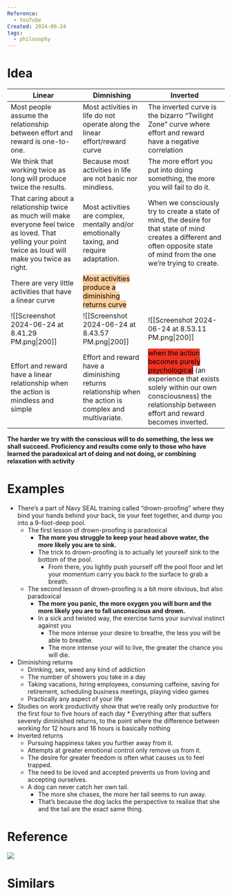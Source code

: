 ```yaml
---
Reference:
  - YouTube
Created: 2024-06-24
tags:
  - philosophy
---
```

# Idea

| Linear                                                                                                                                                     | Dimnishing                                                                                             | Inverted                                                                                                                                                                                                                        |
| ---------------------------------------------------------------------------------------------------------------------------------------------------------- | ------------------------------------------------------------------------------------------------------ | ------------------------------------------------------------------------------------------------------------------------------------------------------------------------------------------------------------------------------- |
| Most people assume the relationship between effort and reward is one-to-one.                                                                               | Most activities in life do not operate along the linear effort/reward curve                            | The inverted curve is the bizarro “Twilight Zone” curve where effort and reward have a negative correlation                                                                                                                     |
| We think that working twice as long will produce twice the results.                                                                                        | Because most activities in life are not basic nor mindless.                                            | The more effort you put into doing something, the more you will fail to do it.                                                                                                                                                  |
| That caring about a relationship twice as much will make everyone feel twice as loved. That yelling your point twice as loud will make you twice as right. | Most activities are complex, mentally and/or emotionally taxing, and require adaptation.               | When we consciously try to create a state of mind, the desire for that state of mind creates a different and often opposite state of mind from the one we’re trying to create.                                                  |
| There are very little activities that have a linear curve                                                                                                  | <mark style="background: #FFB86CA6;">Most activities produce a diminishing returns curve</mark>        |                                                                                                                                                                                                                                 |
| ![[Screenshot 2024-06-24 at 8.41.29 PM.png\|200]]                                                                                                          | ![[Screenshot 2024-06-24 at 8.43.57 PM.png\|200]]                                                      | ![[Screenshot 2024-06-24 at 8.53.11 PM.png\|200]]                                                                                                                                                                               |
| Effort and reward have a linear relationship when the action is mindless and simple                                                                        | Effort and reward have a diminishing returns relationship when the action is complex and multivariate. | <mark style="background: #F23423;font:#000000">when the action becomes purely psychological</mark> (an experience that exists solely within our own consciousness) the relationship between effort and reward becomes inverted. |
 **The harder we try with the conscious will to do something, the less we shall succeed. Proficiency and results come only to those who have learned the paradoxical art of doing and not doing, or combining relaxation with activity**
# Examples

* There’s a part of Navy SEAL training called “drown-proofing” where they bind your hands behind your back, tie your feet together, and dump you into a 9-foot-deep pool.
	* The first lesson of drown-proofing is paradoxical
		* **The more you struggle to keep your head above water, the more likely you are to sink.**
		* The trick to drown-proofing is to actually let yourself sink to the bottom of the pool. 
			* From there, you lightly push yourself off the pool floor and let your momentum carry you back to the surface to grab a breath.
	* The second lesson of drown-proofing is a bit more obvious, but also paradoxical
		* **The more you panic, the more oxygen you will burn and the more likely you are to fall unconscious and drown.**
		* In a sick and twisted way, the exercise turns your survival instinct against you
			* The more intense your desire to breathe, the less you will be able to breathe. 
			* The more intense your will to live, the greater the chance you will die.
* Diminishing returns
	* Drinking, sex, weed any kind of addiction
	* The number of showers you take in a day
	* Taking vacations, hiring employees, consuming caffeine, saving for retirement, scheduling business meetings, playing video games
	* Practically any aspect of your life
* Studies on work productivity show that we’re really only productive for the first four to five hours of each day
		* Everything after that suffers severely diminished returns, to the point where the difference between working for 12 hours and 16 hours is basically nothing
* Inverted returns
	* Pursuing happiness takes you further away from it. 
	* Attempts at greater emotional control only remove us from it. 
	* The desire for greater freedom is often what causes us to feel trapped. 
	* The need to be loved and accepted prevents us from loving and accepting ourselves.
	* A dog can never catch her own tail. 
		* The more she chases, the more her tail seems to run away. 
		* That’s because the dog lacks the perspective to realise that she and the tail are the exact same thing.

# Reference

![](https://youtu.be/MF7RzKFMuT4)

# Similars

